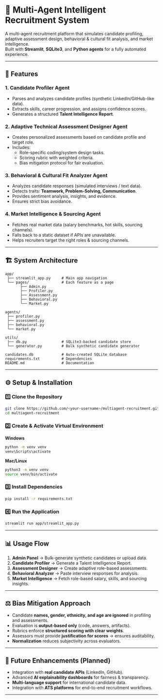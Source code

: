 # 🧠 Multi-Agent Intelligent Recruitment System

A multi-agent recruitment platform that simulates candidate profiling, adaptive assessment design, behavioral & cultural fit analysis, and market intelligence.  
Built with **Streamlit**, **SQLite3**, and **Python agents** for a fully automated experience.

---

## 🚀 Features

### 1. Candidate Profiler Agent
- Parses and analyzes candidate profiles (synthetic LinkedIn/GitHub-like data).  
- Extracts skills, career progression, and assigns confidence scores.  
- Generates a structured **Talent Intelligence Report**.  

### 2. Adaptive Technical Assessment Designer Agent
- Creates personalized assessments based on candidate profile and target role.  
- Includes:
  - Role-specific coding/system design tasks.  
  - Scoring rubric with weighted criteria.  
  - Bias mitigation protocol for fair evaluation.  

### 3. Behavioral & Cultural Fit Analyzer Agent
- Analyzes candidate responses (simulated interviews / text data).  
- Detects traits: **Teamwork, Problem-Solving, Communication**.  
- Provides sentiment analysis, insights, and evidence.  
- Ensures strict bias avoidance.  

### 4. Market Intelligence & Sourcing Agent
- Fetches real market data (salary benchmarks, hot skills, sourcing channels).  
- Falls back to a static dataset if APIs are unavailable.  
- Helps recruiters target the right roles & sourcing channels.  

---

## 🏗️ System Architecture

```
app/
 ├── streamlit_app.py     # Main app navigation
 └── pages/               # Each feature as a page
       ├── Admin.py
       ├── Profiler.py
       ├── Assessment.py
       ├── Behavioral.py
       └── Market.py

agents/
 ├── profiler.py
 ├── assessment.py
 ├── behavioral.py
 └── market.py

utils/
 ├── db.py                # SQLite3-backed candidate store
 └── generator.py         # Bulk synthetic candidate generator

candidates.db             # Auto-created SQLite database
requirements.txt          # Dependencies
README.md                 # Documentation
```

---

## ⚙️ Setup & Installation

### 1️⃣ Clone the Repository
```bash
git clone https://github.com/<your-username>/multiagent-recruitment.git
cd multiagent-recruitment
```

### 2️⃣ Create & Activate Virtual Environment

**Windows**
```bash
python -m venv venv
venv\Scripts\activate
```

**Mac/Linux**
```bash
python3 -m venv venv
source venv/bin/activate
```

### 3️⃣ Install Dependencies
```bash
pip install -r requirements.txt
```

### 4️⃣ Run the Application
```bash
streamlit run app/streamlit_app.py
```

---

## 📊 Usage Flow
1. **Admin Panel** → Bulk-generate synthetic candidates or upload data.  
2. **Candidate Profiler** → Generate a Talent Intelligence Report.  
3. **Assessment Designer** → Create adaptive role-based assessments.  
4. **Behavioral Analyzer** → Paste interview responses for analysis.  
5. **Market Intelligence** → Fetch role-based salary, skills, and sourcing insights.  

---

## ⚖️ Bias Mitigation Approach
- Candidate **names, gender, ethnicity, and age are ignored** in profiling and assessments.  
- Evaluation is **output-based only** (code, answers, artifacts).  
- Rubrics enforce **structured scoring with clear weights**.  
- Assessors must provide **justification for scores** → ensures auditability.  
- **Normalization** reduces subjectivity across evaluators.  

---

## 🌟 Future Enhancements (Planned)
- Integration with **real candidate APIs** (LinkedIn, GitHub).  
- Advanced **AI explainability dashboards** for fairness & transparency.  
- **Multi-language support** for international candidate data.  
- Integration with **ATS platforms** for end-to-end recruitment workflows.  

---
